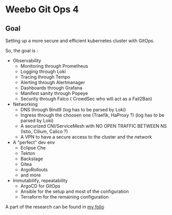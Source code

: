 # Weebo Git Ops 4

## Goal

Setting up a more secure and efficient kubernetes cluster with GitOps.

So, the goal is :

- Observability
  - Monitoring through Prometheus
  - Logging through Loki
  - Tracing through Tempo
  - Alerting through Alertmanager
  - Dashboards through Grafana
  - Manifest sanity through Popeye
  - Security through Falco ( CrowdSec who will act as a Fail2Ban)
- Networking
  - DNS through Bind9 (log has to be parsed by Loki)
  - Ingress through the choosen one (Traefik, HaProxy ?) (log has to be parsed by Loki)
  - A securized CNI/ServiceMesh with NO OPEN TRAFFIC BETWEEN NS (Istio, Cilium, Calico ?)
  - A VPN to have a secure access to the cluster and the network
- A "perfect" dev env
  - Eclipse Che
  - Tekton
  - Backstage
  - Gitea
  - ArgoRollouts
  - and more
- Immutabilify, repeatability
  - ArgoCD for GitOps
  - Ansible for the setup and most of the configuration
  - Terraform for the remaining configuration

A part of the research can be found in [my folio](https://beta.maxleriche.net/doc/Project/kube-weebo/ressource)
